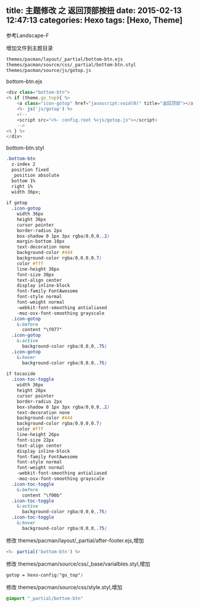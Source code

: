 title: 主题修改 之 返回顶部按扭
date: 2015-02-13 12:47:13
categories: Hexo
tags: [Hexo, Theme]
---

参考Landscape-F  

增加文件到主题目录

``` bash
themes/pacman/layout/_partial/bottom-btn.ejs
themes/pacman/source/css/_partial/bottom-btn.styl
themes/pacman/source/js/gotop.js
```

bottom-btn.ejs

``` js
<div class="bottom-btn">
<% if (theme.go_top){ %>
    <a class="icon-gotop" href="javascript:void(0)" title="返回顶部"></a>
	<%- js('js/gotop') %>
	<!--
	<script src="<%- config.root %>js/gotop.js"></script>
	-->
<% } %>
</div>
```

bottom-btn.styl

``` css
.bottom-btn
  z-index 2
  position fixed
  _position absolute
  bottom 1%
  right 1%
  width 36px;
  
if gotop
  .icon-gotop
    width 36px
    height 36px
    cursor pointer
    border-radius 2px
    box-shadow 0 1px 3px rgba(0,0,0,.2)
    margin-bottom 10px
    text-decoration none
    background-color #444
    background-color rgba(0,0,0,0.7)
    color #fff
    line-height 36px
    font-size 30px
    text-align center
    display inline-block
    font-family FontAwesome
    font-style normal
    font-weight normal
    -webkit-font-smoothing antialiased
    -moz-osx-font-smoothing grayscale
  .icon-gotop
    &:before
      content "\f077"
  .icon-gotop
    &:active
      background-color rgba(0,0,0,.75)
  .icon-gotop
    &:hover
      background-color rgba(0,0,0,.75)
  
if tocaside
  .icon-toc-toggle
    width 36px
    height 26px
    cursor pointer
    border-radius 2px
    box-shadow 0 1px 3px rgba(0,0,0,.2)
    text-decoration none
    background-color #444
    background-color rgba(0,0,0,0.7)
    color #fff
    line-height 26px
    font-size 22px
    text-align center
    display inline-block
    font-family FontAwesome
    font-style normal
    font-weight normal
    -webkit-font-smoothing antialiased
    -moz-osx-font-smoothing grayscale
  .icon-toc-toggle
    &:before
      content "\f00b"
  .icon-toc-toggle
    &:active
      background-color rgba(0,0,0,.75)
  .icon-toc-toggle
    &:hover
      background-color rgba(0,0,0,.75)
```

修改 themes/pacman/layout/_partial/after-footer.ejs,增加


``` js
<%- partial('bottom-btn') %>
```

修改 themes/pacman/source/css/_base/varialbles.styl,增加


``` css
gotop = hexo-config("go_top")
```

修改 themes/pacman/source/css/style.styl,增加

``` css
@import "_partial/bottom-btn"
```
